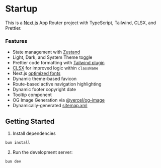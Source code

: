 # Startup

This is a [Next.js](https://nextjs.org/) App Router project with TypeScript, Tailwind, CLSX, and Prettier.

### Features

- State management with [Zustand](https://github.com/pmndrs/zustand)
- Light, Dark, and System Theme toggle
- Prettier code formatting with [Tailwind plugin](https://tailwindcss.com/blog/automatic-class-sorting-with-prettier)
- [CLSX](https://github.com/lukeed/clsx) for improved logic within `className`
- Next.js [optimized fonts](https://nextjs.org/learn/dashboard-app/optimizing-fonts-images)
- Dynamic theme-based favicon
- Route-based active navigation highlighting
- Dynamic footer copyright date
- Tooltip component
- OG Image Generation via [@vercel/og-image](https://vercel.com/docs/functions/og-image-generation/og-image-api#@vercel/og-reference)
- Dynamically-generated [sitemap.xml](https://nextjs.org/docs/app/api-reference/file-conventions/metadata/sitemap)

## Getting Started

1. Install dependencies

```bash
bun install
```

2. Run the development server:

```bash
bun dev
```
